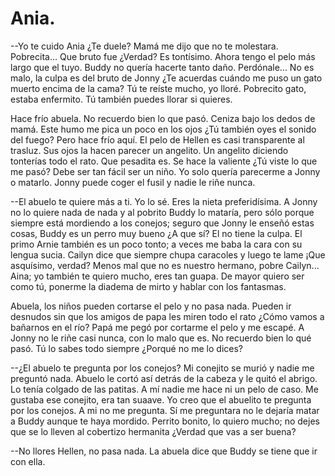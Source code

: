 # Ania.

--Yo te cuido Ania ¿Te duele? Mamá me dijo que no te molestara. Pobrecita... Que bruto fue ¿Verdad? Es tontísimo. Ahora tengo el pelo más largo que el tuyo. Buddy no quería hacerte tanto daño. Perdónale... No es malo, la culpa es del bruto de Jonny ¿Te acuerdas cuándo me puso un gato muerto encima de la cama? Tú te reíste mucho, yo lloré. Pobrecito gato, estaba enfermito. Tú también puedes llorar si quieres.

Hace frío abuela. No recuerdo bien lo que pasó. Ceniza bajo los dedos de mamá. Este humo me pica un poco en los ojos ¿Tú también oyes el sonido del fuego? Pero hace frío aquí. El pelo de Hellen es casi transparente al trasluz. Sus ojos la hacen parecer un angelito. Un angelito diciendo tonterías todo el rato. Que pesadita es. Se hace la valiente ¿Tú viste lo que me pasó? Debe ser tan fácil ser un niño. Yo solo quería parecerme a Jonny o matarlo. Jonny puede coger el fusil y nadie le riñe nunca.

--El abuelo te quiere más a ti. Yo lo sé. Eres la nieta preferidísima. A Jonny no lo quiere nada de nada y al pobrito Buddy lo mataría, pero sólo porque siempre está mordiendo a los conejos; seguro que Jonny le enseñó estas cosas, Buddy es un perro muy bueno ¿A que sí? El no tiene la culpa. El primo Arnie también es un poco tonto; a veces me baba la cara con su lengua sucia. Cailyn dice que siempre chupa caracoles y luego te lame ¡Que asquísimo, verdad? Menos mal que no es nuestro hermano, pobre Cailyn... Aina; yo también te quiero mucho, eres tan guapa. De mayor quiero ser como tú, ponerme la diadema de mirto y hablar con los fantasmas. 

Abuela, los niños pueden cortarse el pelo y no pasa nada. Pueden ir desnudos sin que los amigos de papa les miren todo el rato ¿Cómo vamos a bañarnos en el río? Papá me pegó por cortarme el pelo y me escapé. A Jonny no le riñe casi nunca, con lo malo que es. No recuerdo bien lo qué pasó. Tú lo sabes todo siempre ¿Porqué no me lo dices? 

--¿El abuelo te pregunta por los conejos? Mi conejito se murió y nadie me preguntó nada. Abuelo le cortó así detrás de la cabeza y le quitó el abrigo. Lo tenía colgado de las patitas. A mí nadie me hace ni un pelo de caso. Me gustaba ese conejito, era tan suaave. Yo creo que el abuelito te pregunta por los conejos. A mi no me pregunta. Sí me preguntara no le dejaría matar a Buddy aunque te haya mordido. Perrito bonito, lo quiero mucho; no dejes que se lo lleven al cobertizo hermanita ¿Verdad que vas a ser buena?

--No llores Hellen, no pasa nada. La abuela dice que Buddy se tiene que ir con ella.


